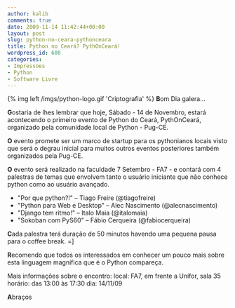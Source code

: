 ```yaml
---
author: kalib
comments: true
date: 2009-11-14 11:42:44+00:00
layout: post
slug: python-no-ceara-pythonceara
title: Python no Ceará? PythOnCeará!
wordpress_id: 600
categories:
- Impressoes
- Python
- Software Livre
---
```

{% img left /imgs/python-logo.gif 'Criptografia' %}
**B**om Dia galera...

**G**ostaria de lhes lembrar que hoje, Sábado - 14 de Novembro, estará acontecendo o primeiro evento de Python do Ceará, PythOnCeará, organizado pela comunidade local de Python - Pug-CE.

**O** evento promete ser um marco de startup para os pythonianos locais visto que será o degrau inicial para muitos outros eventos posteriores também organizados pela Pug-CE.

**O** evento será realizado na faculdade 7 Setembro - FA7 - e contará com 4 palestras de temas que envolvem tanto o usuário iniciante que não conhece python como ao usuário avançado.

* "Por que python?!" – Tiago Freire (@tiagofreire)
* "Python para Web e Desktop" – Alec Nascimento (@alecnascimento)
* "Django tem ritmo!" – Italo Maia (@italomaia)
* "Sokoban com PyS60" – Fábio Cerqueira (@fabiocerqueira)

**C**ada palestra terá duração de 50 minutos havendo uma pequena pausa para o coffee break. =]

**R**ecomendo que todos os interessados em conhecer um pouco mais sobre esta linguagem magnífica que é o Python compareça.

Mais informações sobre o encontro:
local: FA7, em frente a Unifor, sala 35
horário: das 13:00 às 17:30
dia: 14/11/09

**A**braços